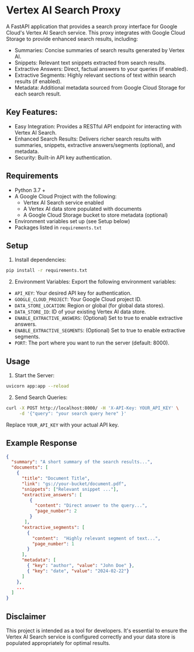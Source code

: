 # Vertex AI Search Proxy

A FastAPI application that provides a search proxy interface for Google Cloud's Vertex AI Search service. This proxy integrates with Google Cloud Storage to provide enhanced search results, including:

* Summaries: Concise summaries of search results generated by Vertex AI.
* Snippets: Relevant text snippets extracted from search results.
* Extractive Answers: Direct, factual answers to your queries (if enabled).
* Extractive Segments: Highly relevant sections of text within search results (if enabled).
* Metadata: Additional metadata sourced from Google Cloud Storage for each search result.

## Key Features:

* Easy Integration: Provides a RESTful API endpoint for interacting with Vertex AI Search.
* Enhanced Search Results: Delivers richer search results with summaries, snippets, extractive answers/segments (optional), and metadata.
* Security: Built-in API key authentication.

## Requirements

* Python 3.7 +
* A Google Cloud Project with the following:
    * Vertex AI Search service enabled
    * A Vertex AI data store populated with documents
    * A Google Cloud Storage bucket to store metadata (optional)
* Environment variables set up (see Setup below)
* Packages listed in `requirements.txt`

## Setup

1. Install dependencies:
``` bash
pip install -r requirements.txt
```
2. Environment Variables:
Export the following environment variables:

* `API_KEY`: Your desired API key for authentication.
* `GOOGLE_CLOUD_PROJECT`: Your Google Cloud project ID.
* `DATA_STORE_LOCATION`: Region or global (for global data stores).
* `DATA_STORE_ID`: ID of your existing Vertex AI data store.
* `ENABLE_EXTRACTIVE_ANSWERS`: (Optional) Set to true to enable extractive answers.
* `ENABLE_EXTRACTIVE_SEGMENTS`: (Optional) Set to true to enable extractive segments.
* `PORT`: The port where you want to run the server (default: 8000).

## Usage

1. Start the Server:
``` bash
uvicorn app:app --reload
```
2. Send Search Queries:
``` bash
curl -X POST http://localhost:8000/ -H 'X-API-Key: YOUR_API_KEY' \
     -d '{"query": "your search query here" }'
```
Replace `YOUR_API_KEY` with your actual API key.

## Example Response

``` JSON
{
  "summary": "A short summary of the search results...",
  "documents": [
    {
      "title": "Document Title",
      "link": "gs://your-bucket/document.pdf",
      "snippets": ["Relevant snippet ..."],
      "extractive_answers": [
         {
           "content": "Direct answer to the query...",
           "page_number": 2
         }
       ],
      "extractive_segments": [
        {
          "content":  "Highly relevant segment of text...",
          "page_number": 1
        }
      ],
      "metadata": [
        { "key": "author", "value": "John Doe" }, 
        { "key": "date", "value": "2024-02-22"}
      ] 
    },
    ... 
  ]
}
```
## Disclaimer

This project is intended as a tool for developers. It's essential to ensure the Vertex AI Search service is configured correctly and your data store is populated appropriately for optimal results.
